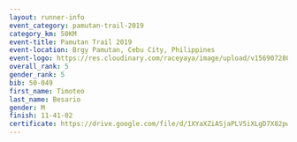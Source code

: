 ```yaml
---
layout: runner-info 
event_category: pamutan-trail-2019 
category_km: 50KM 
event-title: Pamutan Trail 2019 
event-location: Brgy Pamutan, Cebu City, Philippines 
event-logo: https://res.cloudinary.com/raceyaya/image/upload/v1569072806/logo/pamutan-trail_d8abrj.jpg 
overall_rank: 5
gender_rank: 5
bib: 50-049
first_name: Timoteo
last_name: Besario
gender: M
finish: 11-41-02
certificate: https://drive.google.com/file/d/1XYaXZiASjaPLV5iXLgD7X82pwIUIK64-/view?usp=sharing
---
```

